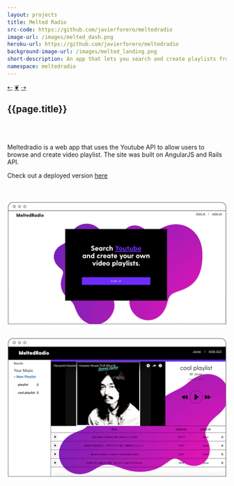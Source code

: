 ```yaml
---
layout: projects
title: Melted Radio
src-code: https://github.com/javierforero/meltedradio
image-url: /images/melted_dash.png
heroku-url: https://github.com/javierforero/meltedradio
background-image-url: /images/melted_landing.png
short-description: An app that lets you search and create playlists from youtube
namespace: meltedradio
---
```

<div class="project__nav">
  <a href="/projects/8-stylehub.html" class="prev">&#x21E0;</a>
  <a href="/" class="home">&#10086;</a>
  <a href="/projects/1-japanese.html" class="next">&#x21E2;</a>
</div>
<div class="project__left">
  <div class="project__left__text">
    <h2 class="project__title">{{page.title}}</h2>
    <br>
    <br>
    <p>Meltedradio is a web app that uses the Youtube API to allow users to browse and create
    video playlist. The site was built on AngularJS and Rails API.</p>
    <p>Check out a deployed version <a href="https://meltedradio.herokuapp.com/#/" target="_blank">here</a></p>
    <br>
    <br>
  </div>  
  <div class="project__imgs">
    <img src="/images/melted_landing_desk.png" />
    <br>
    <br>
    <img src="/images/melted_dash_desk.png" />
  </div>
</div>
